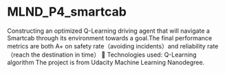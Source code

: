 # MLND_P4_smartcab
Constructing an optimized Q-Learning driving agent that will navigate a Smartcab through its environment towards a goal.The final performance metrics are both A+ on safety rate（avoiding incidents）and reliability rate（reach the destination in time）
	Technologies used: Q-Learning algorithm
The project is from Udacity Machine Learning Nanodegree.
